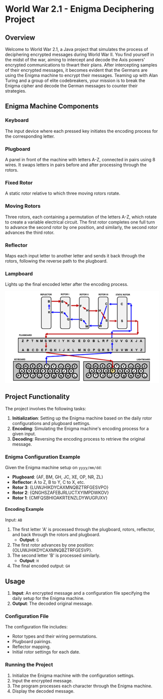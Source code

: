 # World War 2.1 - Enigma Deciphering Project

## Overview

Welcome to World War 2.1, a Java project that simulates the process of deciphering encrypted messages during World War II. You find yourself in the midst of the war, aiming to intercept and decode the Axis powers' encrypted communications to thwart their plans. After intercepting samples of their encrypted messages, it becomes evident that the Germans are using the Enigma machine to encrypt their messages. Teaming up with Alan Turing and a group of elite codebreakers, your mission is to break the Enigma cipher and decode the German messages to counter their strategies.

## Enigma Machine Components

### Keyboard
The input device where each pressed key initiates the encoding process for the corresponding letter.

### Plugboard
A panel in front of the machine with letters A-Z, connected in pairs using 8 wires. It swaps letters in pairs before and after processing through the rotors.

### Fixed Rotor
A static rotor relative to which three moving rotors rotate.

### Moving Rotors
Three rotors, each containing a permutation of the letters A-Z, which rotate to create a variable electrical circuit. The first rotor completes one full turn to advance the second rotor by one position, and similarly, the second rotor advances the third rotor.

### Reflector
Maps each input letter to another letter and sends it back through the rotors, following the reverse path to the plugboard.

### Lampboard
Lights up the final encoded letter after the encoding process.

![image](src/img.png)


## Project Functionality

The project involves the following tasks:
1. **Initialization**: Setting up the Enigma machine based on the daily rotor configurations and plugboard settings.
2. **Encoding**: Simulating the Enigma machine's encoding process for a given input.
3. **Decoding**: Reversing the encoding process to retrieve the original message.

### Enigma Configuration Example

Given the Enigma machine setup on `yyyy/mm/dd`:
- **Plugboard**: {AF, BM, GH, JC, XE, OP, NR, ZL}
- **Reflector**: A to Z, B to Y, C to X, etc.
- **Rotor 3**: {LUWJHIKDYCAXMNQBZTRFGESVPO}
- **Rotor 2**: {QNGHSZAFEBJRLUCTXYIMPDWKOV}
- **Rotor 1**: {CMFQSBHIOAKRTENZLDYWUGPJXV}

#### Encoding Example
Input: `AB`
1. The first letter 'A' is processed through the plugboard, rotors, reflector, and back through the rotors and plugboard.
   - **Output**: `G`
2. The first rotor advances by one position: {OLUWJHIKDYCAXMNQBZTRFGESVP}.
3. The second letter 'B' is processed similarly.
   - **Output**: `H`
4. The final encoded output: `GH`

## Usage

1. **Input**: An encrypted message and a configuration file specifying the daily setup for the Enigma machine.
2. **Output**: The decoded original message.

### Configuration File
The configuration file includes:
- Rotor types and their wiring permutations.
- Plugboard pairings.
- Reflector mapping.
- Initial rotor settings for each date.

### Running the Project
1. Initialize the Enigma machine with the configuration settings.
2. Input the encrypted message.
3. The program processes each character through the Enigma machine.
4. Display the decoded message.
